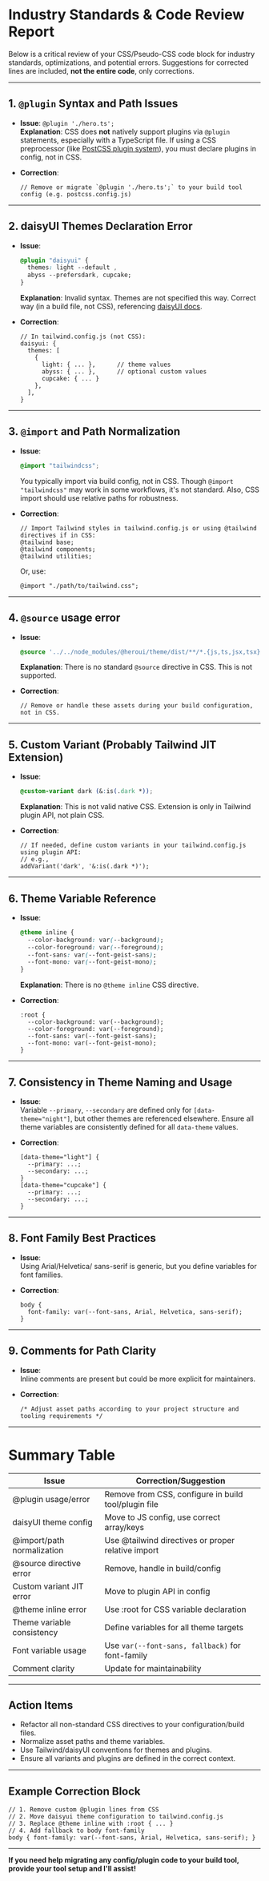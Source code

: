 # Industry Standards & Code Review Report

Below is a critical review of your CSS/Pseudo-CSS code block for industry standards, optimizations, and potential errors. Suggestions for corrected lines are included, **not the entire code**, only corrections.

---

## 1. `@plugin` Syntax and Path Issues

- **Issue**: `@plugin './hero.ts';`  
  **Explanation**: CSS does **not** natively support plugins via `@plugin` statements, especially with a TypeScript file. If using a CSS preprocessor (like [PostCSS plugin system](https://postcss.org/)), you must declare plugins in config, not in CSS.

- **Correction**:
  ```pseudo
  // Remove or migrate `@plugin './hero.ts';` to your build tool config (e.g. postcss.config.js)
  ```

---

## 2. daisyUI Themes Declaration Error

- **Issue**:  
  ```css
  @plugin "daisyui" {
    themes: light --default , 
    abyss --prefersdark, cupcake;
  }
  ```
  **Explanation**: Invalid syntax. Themes are not specified this way. Correct way (in a build file, not CSS), referencing [daisyUI docs](https://daisyui.com/docs/config/).

- **Correction**:
  ```pseudo
  // In tailwind.config.js (not CSS):
  daisyui: {
    themes: [
      {
        light: { ... },      // theme values
        abyss: { ... },      // optional custom values
        cupcake: { ... }
      },
    ],
  }
  ```

---

## 3. `@import` and Path Normalization

- **Issue**:  
  ```css
  @import "tailwindcss";
  ```
  You typically import via build config, not in CSS. Though `@import "tailwindcss"` may work in some workflows, it's not standard. Also, CSS import should use relative paths for robustness.

- **Correction**:
  ```pseudo
  // Import Tailwind styles in tailwind.config.js or using @tailwind directives if in CSS:
  @tailwind base;
  @tailwind components;
  @tailwind utilities;
  ```
  Or, use:
  ```pseudo
  @import "./path/to/tailwind.css";
  ```

---

## 4. `@source` usage error

- **Issue**:  
  ```css
  @source '../../node_modules/@heroui/theme/dist/**/*.{js,ts,jsx,tsx}';
  ```
  **Explanation**: There is no standard `@source` directive in CSS. This is not supported.

- **Correction**:
  ```pseudo
  // Remove or handle these assets during your build configuration, not in CSS.
  ```

---

## 5. Custom Variant (Probably Tailwind JIT Extension)

- **Issue**:  
  ```css
  @custom-variant dark (&:is(.dark *));
  ```
  **Explanation**: This is not valid native CSS. Extension is only in Tailwind plugin API, not plain CSS.

- **Correction**:
  ```pseudo
  // If needed, define custom variants in your tailwind.config.js using plugin API:
  // e.g.,
  addVariant('dark', '&:is(.dark *)');
  ```

---

## 6. Theme Variable Reference

- **Issue**:  
  ```css
  @theme inline {
    --color-background: var(--background);
    --color-foreground: var(--foreground);
    --font-sans: var(--font-geist-sans);
    --font-mono: var(--font-geist-mono);
  }
  ```
  **Explanation**: There is no `@theme inline` CSS directive.

- **Correction**:
  ```pseudo
  :root {
    --color-background: var(--background);
    --color-foreground: var(--foreground);
    --font-sans: var(--font-geist-sans);
    --font-mono: var(--font-geist-mono);
  }
  ```

---

## 7. Consistency in Theme Naming and Usage

- **Issue**:  
  Variable `--primary`, `--secondary` are defined only for `[data-theme="night"]`, but other themes are referenced elsewhere. Ensure all theme variables are consistently defined for all `data-theme` values.

- **Correction**:
  ```pseudo
  [data-theme="light"] {
    --primary: ...;
    --secondary: ...;
  }
  [data-theme="cupcake"] {
    --primary: ...;
    --secondary: ...;
  }
  ```

---

## 8. Font Family Best Practices

- **Issue**:  
  Using Arial/Helvetica/ sans-serif is generic, but you define variables for font families.

- **Correction**:
  ```pseudo
  body {
    font-family: var(--font-sans, Arial, Helvetica, sans-serif);
  }
  ```

---

## 9. Comments for Path Clarity

- **Issue**:  
  Inline comments are present but could be more explicit for maintainers.

- **Correction**:
  ```pseudo
  /* Adjust asset paths according to your project structure and tooling requirements */
  ```

---

# Summary Table

| Issue                            | Correction/Suggestion                                      |
|-----------------------------------|-----------------------------------------------------------|
| @plugin usage/error               | Remove from CSS, configure in build tool/plugin file      |
| daisyUI theme config              | Move to JS config, use correct array/keys                 |
| @import/path normalization        | Use @tailwind directives or proper relative import        |
| @source directive error           | Remove, handle in build/config                            |
| Custom variant JIT error          | Move to plugin API in config                              |
| @theme inline error               | Use :root for CSS variable declaration                    |
| Theme variable consistency        | Define variables for all theme targets                    |
| Font variable usage               | Use `var(--font-sans, fallback)` for font-family          |
| Comment clarity                   | Update for maintainability                                |

---

## **Action Items**

- Refactor all non-standard CSS directives to your configuration/build files.
- Normalize asset paths and theme variables.
- Use Tailwind/daisyUI conventions for themes and plugins.
- Ensure all variants and plugins are defined in the correct context.

---

## Example Correction Block

```pseudo
// 1. Remove custom @plugin lines from CSS
// 2. Move daisyui theme configuration to tailwind.config.js
// 3. Replace @theme inline with :root { ... }
// 4. Add fallback to body font-family
body { font-family: var(--font-sans, Arial, Helvetica, sans-serif); }
```

---

**If you need help migrating any config/plugin code to your build tool, provide your tool setup and I'll assist!**
